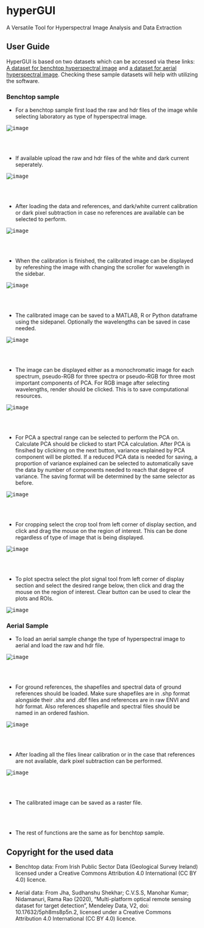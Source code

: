 # hyperGUI
A Versatile Tool for Hyperspectral Image Analysis and Data Extraction

## User Guide
HyperGUI is based on two datasets which can be accessed via these links: [A dataset for benchtop hyperspectral image](https://gsi.geodata.gov.ie/downloads/Bedrock/Data/Hyperspectral_Sample_data.zip) and [a dataset for aerial hyperspectral image](https://data.mendeley.com/datasets/5ph8ms8p5n/2). Checking these sample datasets will help with utilizing the software.

### Benchtop sample
- For a benchtop sample first load the raw and hdr files of the image while selecting laboratory as type of hyperspectral image.

<kbd>
  
![image](https://github.com/shaikabiri/hyperGUI/assets/114778345/136814e7-b986-4dd3-a373-d0612f22482f)

</kbd>

<br><br>

- If available upload the raw and hdr files of the white and dark current seperately.

<kbd>
  
![image](https://github.com/shaikabiri/hyperGUI/assets/114778345/b0359ad0-5247-469e-8978-3d8a0c11b139)

</kbd>

<br><br>

- After loading the data and references, and dark/white current calibration or dark pixel subtraction in case no references are available can be selected to perform.

<kbd>
  
![image](https://github.com/shaikabiri/hyperGUI/assets/114778345/766d97d4-64ed-410e-9b68-6d59727546ac)

</kbd>

<br><br>

- When the calibration is finished, the calibrated image can be displayed by refereshing the image with changing the scroller for wavelength in the sidebar.

<kbd>

  ![image](https://github.com/shaikabiri/hyperGUI/assets/114778345/d100be15-ccdc-4412-b3a1-6130dcca0c1b)

</kbd>

<br><br>

- The calibrated image can be saved to a MATLAB, R or Python dataframe using the sidepanel. Optionally the wavelengths can be saved in case needed.

<kbd>

  ![image](https://github.com/shaikabiri/hyperGUI/assets/114778345/36c8e091-fc8c-4e75-8034-cf00dccee8fb)

</kbd>

<br><br>

- The image can be displayed either as a monochromatic image for each spectrum, pseudo-RGB for three spectra or pseudo-RGB for three most important components of PCA. For RGB image after selecting wavelengths, render should be clicked. This is to save computational resources. 

<kbd>
  
![image](https://github.com/shaikabiri/hyperGUI/assets/114778345/a8548ccf-a5ad-4d86-8f37-ee826628a8de)

</kbd>

<br><br>

- For PCA a spectral range can be selected to perform the PCA on. Calculate PCA should be clicked to start PCA calculation. After PCA is finsihed by clickinng on the next button, variance explained by PCA component will be plotted. If a reduced PCA data is needed for saving, a proportion of variance explained can be selected to automatically save the data by number of components needed to reach that degree of variance. The saving format will be determined by the same selector as before.

<kbd>
  
![image](https://github.com/shaikabiri/hyperGUI/assets/114778345/0033ae9e-f1fc-477c-95f5-7df49e53567b)

</kbd>

<br><br>

- For cropping  select the crop tool from left corner of display section, and click and drag the mouse on the region of interest. This can be done regardless of type of image that is being displayed.

<kbd>
  
![image](https://github.com/shaikabiri/hyperGUI/assets/114778345/700f3d66-a9f8-4f3f-8b65-6ddcbe8f131e)

</kbd>

<br><br>

- To plot spectra select the plot signal tool from left corner of display section and select the desired range below, then click and drag the mouse on the region of interest. Clear button can be used to clear the plots and ROIs. 

<kbd>
  
![image](https://github.com/shaikabiri/hyperGUI/assets/114778345/6e17a9b6-64a8-4ad0-a630-79c1dccfd193)

</kbd>

### Aerial Sample
- To load an aerial sample change the type of hyperspectral image to aerial and load the raw and hdr file. 

<kbd>
  
![image](https://github.com/shaikabiri/hyperGUI/assets/114778345/ba1fb744-6f1a-464e-aaf7-cb677b7aac10)

</kbd>

<br><br>

- For ground references, the shapefiles and spectral data of ground references should be loaded. Make sure shapefiles are in .shp format alongside their .shx and .dbf files and references are in raw ENVI and hdr format. Also references shapefile and spectral files should be named in an ordered fashion. 

<kbd>
  
![image](https://github.com/shaikabiri/hyperGUI/assets/114778345/7c8338a5-3b3a-4a38-9900-fcab4582978a)

</kbd>

<br><br>

- After loading all the files linear calibration or in the case that references are not available, dark pixel subtraction can be performed. 

<kbd>
  
![image](https://github.com/shaikabiri/hyperGUI/assets/114778345/3d82ac30-bf61-40a3-a389-44f838cd493e)

</kbd>

<br><br>

- The calibrated image can be saved as a raster file.

<br><br>

- The rest of functions are the same as for benchtop sample. 

## Copyright for the used data

- Benchtop data: From Irish Public Sector Data (Geological Survey Ireland) licensed under a Creative Commons Attribution 4.0 International (CC BY 4.0) licence.
<br><br>
- Aerial data: From Jha, Sudhanshu Shekhar; C.V.S.S, Manohar Kumar; Nidamanuri, Rama Rao (2020), “Multi-platform optical remote sensing dataset for target detection”, Mendeley Data, V2, doi: 10.17632/5ph8ms8p5n.2, licensed under a Creative Commons Attribution 4.0 International (CC BY 4.0) licence.












